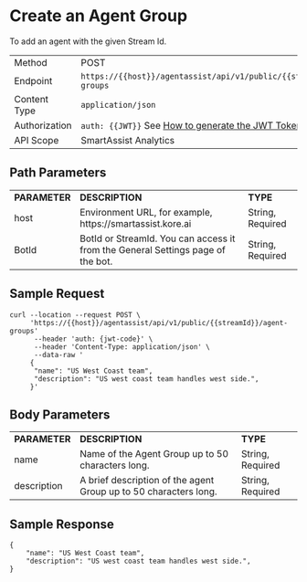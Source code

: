 # Create an Agent Group

To add an agent with the given Stream Id.

<table>
  <tr>
   <td>Method
   </td>
   <td>POST
   </td>
  </tr>
  <tr>
   <td>Endpoint
   </td>
   <td><code>https://{{host}}/agentassist/api/v1/public/{{streamId}}/agent-groups</code>
   </td>
  </tr>
  <tr>
   <td>Content Type
   </td>
   <td><code>application/json</code>
   </td>
  </tr>
  <tr>
   <td>Authorization
   </td>
   <td><code>auth: {{JWT}}</code>
See <a href="https://docs.kore.ai/smartassist/api/api-setup/#Generating_a_JWT_token">How to generate the JWT Token.</a>
   </td>
  </tr>
  <tr>
   <td>API Scope
   </td>
   <td>SmartAssist Analytics
   </td>
  </tr>
</table>

## Path Parameters

<table>
  <tr>
   <td><strong>PARAMETER</strong>
   </td>
   <td><strong>DESCRIPTION</strong>
   </td>
   <td><strong>TYPE</strong>
   </td>
  </tr>
  <tr>
   <td>host
   </td>
   <td>Environment URL, for example, https://smartassist.kore.ai
   </td>
   <td> String, Required
   </td>
  </tr>
  <tr>
   <td>BotId
   </td>
   <td>BotId or StreamId. You can access it from the General Settings page of the bot.
   </td>
   <td> String, Required
   </td>
  </tr>
</table>

## Sample Request

```
curl --location --request POST \
     'https://{{host}}/agentassist/api/v1/public/{{streamId}}/agent-groups'
      --header 'auth: {jwt-code}' \
      --header 'Content-Type: application/json' \
      --data-raw '
     {
      "name": "US West Coast team",
      "description": "US west coast team handles west side.",
     }'
```

## Body Parameters

<table>
  <tr>
   <td><strong>PARAMETER</strong>
   </td>
   <td><strong>DESCRIPTION</strong>
   </td>
   <td><strong>TYPE</strong>
   </td>
  </tr>
  <tr>
   <td>name
   </td>
   <td>Name of the Agent Group up to 50 characters long.
   </td>
   <td> String, Required
   </td>
  </tr>
  <tr>
   <td>description
   </td>
   <td>A brief description of the agent Group up to 50 characters long.
   </td>
   <td> String, Required
   </td>
  </tr>
</table>

## Sample Response

```
{
    "name": "US West Coast team",
    "description": "US west coast team handles west side.",
}
```